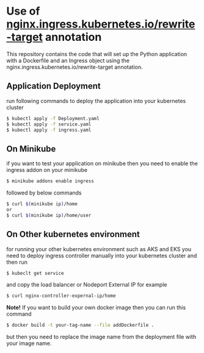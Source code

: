 # Use of [nginx.ingress.kubernetes.io/rewrite-target](http://nginx.ingress.kubernetes.io/rewrite-target) annotation

This repository contains the code that will set up the Python application with a Dockerfile and an Ingress object using the nginx.ingress.kubernetes.io/rewrite-target annotation.

## Application Deployment
run following commands to deploy the application into your kubernetes cluster

```sh
$ kubectl apply -f Deployment.yaml
$ kubectl apply -f service.yaml
$ kubectl apply -f ingress.yaml
```
## On Minikube
if you want to test your application on minikube then you need to enable the ingress addon on your minikube 
```sh
$ minikube addons enable ingress
```
followed by below commands
```sh
$ curl $(minikube ip)/home
or 
$ curl $(minikube ip)/home/user
```
## On Other kubernetes environment
for running your other kubernetes environment such as AKS and EKS you need to deploy ingress controller manually into your kubernetes cluster and then run 
```sh
$ kubeclt get service 
```
 and copy the load balancer or Nodeport External IP for example
 ```sh
$ curl nginx-controller-expernal-ip/home 
```
 
**Note!**
If you want to build your own docker image then you can run this command
```sh
$ docker build -t your-tag-name --file addDockerfile .
```
but then you need to replace the image name from the deployment file with your image name.
